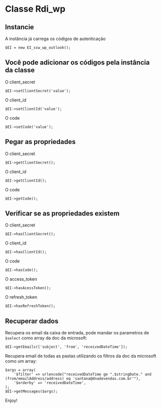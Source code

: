 # Classe Rdi_wp

## Instancie
A instância já carrega os códigos de autenticação


    $EI = new EI_ssw_wp_outlook();

## Você pode adicionar os códigos pela instância da classe
O client_secret

    $EI->setClientSecret('value');

O client_id

    $EI->setClientId('value');

O code

    $EI->setCode('value');

## Pegar as propriedades
O client_secret

    $EI->getClientSecret();

O client_id

    $EI->getClientId();

O code

    $EI->getCode();

## Verificar se as propriedades existem
O client_secret

    $EI->hasClientSecret();

O client_id

    $EI->hasClientId();

O code

    $EI->hasCode();

O access_token

    $EI->hasAcessToken();

O refresh_token

    $EI->hasRefreshToken();

## Recuperar dados
Recupera os email da caixa de entrada, pode mandar os parametros de <code>$select</code> como array da doc da microsoft: 

    $EI->getEmails(['subject', 'from', 'receivedDateTime']);

Recupera email de todas as pastas utilizando os filtros da doc da microsoft como um array:

    $args = array(
        '$filter' => urlencode("receivedDateTime ge ".$stringDate." and (from/emailAddress/address) eq 'santana@dnadevendas.com.br'"),
        '$orderby' => 'receivedDateTime',
    );
    $EI->getMessages($args);

Enjoy!
